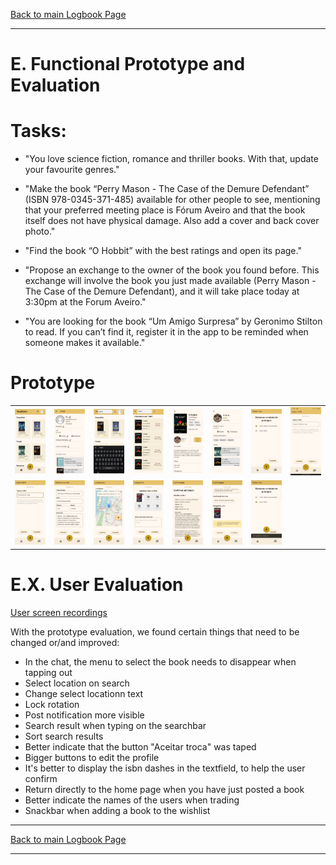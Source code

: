 [Back to main Logbook Page](../hci_logbook.md)

---

# E. Functional Prototype and Evaluation

# Tasks:

- "You love science fiction, romance and thriller books. With that, update your favourite genres."

- "Make the book “Perry Mason - The Case of the Demure Defendant” (ISBN 978-0345-371-485) available for other people to see, mentioning that your preferred meeting place is Fórum Aveiro and that the book itself does not have physical damage. Also add a cover and back cover photo."

- "Find the book “O Hobbit” with the best ratings and open its page."

- "Propose an exchange to the owner of the book you found before. This exchange will involve the book you just made available (Perry Mason - The Case of the Demure Defendant), and it will take place today at 3:30pm at the Forum Aveiro."

- "You are looking for the book “Um Amigo Surpresa” by Geronimo Stilton to read. If you can’t find it, register it in the app to be reminded when someone makes it available."

# Prototype
<table>
<tr>
    <td>
        <img src="images/01.jpg" width="200">
    </td>
    <td>
        <img src="images/02.jpg" width="200">
    </td>
    <td>
        <img src="images/21.jpg" width="200">
    </td>
    <td>
        <img src="images/22.jpg" width="200">
    </td>
    <td>
        <img src="images/23.jpg" width="200">
    </td>
    <td>
        <img src="images/07.jpg" width="200">
    </td>
    <td>
        <img src="images/08.jpg" width="200">
    </td>
    <td>
        <img src="images/24.jpg" width="200">
    </td>
    </tr>
    <tr>
    <td>
        <img src="images/10.jpg" width="200">
    </td>
    <td>
        <img src="images/11.jpg" width="200">
    </td>
    <td>
        <img src="images/12.jpg" width="200">
    </td>
    <td>
        <img src="images/13.jpg" width="200">
    </td>
    <td>
        <img src="images/14.jpg" width="200">
    </td>
    <td>
        <img src="images/15.jpg" width="200">
    </td>
     <td>
        <img src="images/25.jpg" width="200">
    </td>
    </tr>
</table>


# E.X. User Evaluation

[User screen recordings](https://drive.google.com/drive/folders/1ml2vwxHAi8qVEqWIX87hyjiFsuQmDWBM?usp=sharing)

With the prototype evaluation, we found certain things that need to be changed or/and improved:

- In the chat, the menu to select the book needs to disappear when tapping out
- Select location on search
- Change select locationn text
- Lock rotation
- Post notification more visible
- Search result when typing on the searchbar
- Sort search results
- Better indicate that the button "Aceitar troca" was taped
- Bigger buttons to edit the profile
- It's better to display the isbn dashes in the textfield, to help the user confirm
- Return directly to the home page when you have just posted a book
- Better indicate the names of the users when trading
- Snackbar when adding a book to the wishlist

---
[Back to main Logbook Page](../hci_logbook.md)

---